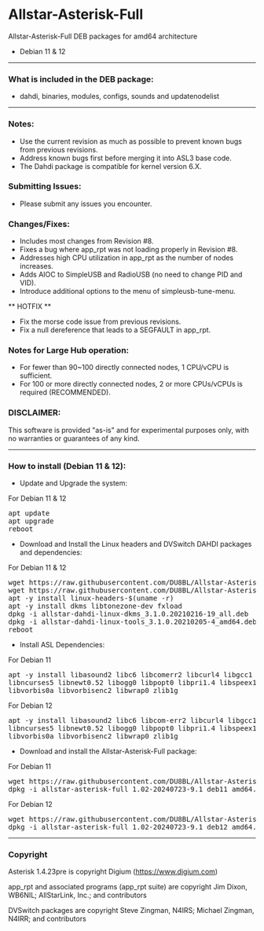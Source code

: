 # Allstar-Asterisk-Full
Allstar-Asterisk-Full DEB packages for amd64 architecture
* Debian 11 & 12

-----------------------------------------------------------

### What is included in the DEB package:

* dahdi, binaries, modules, configs, sounds and updatenodelist

-----------------------------------------------------------

### Notes:

* Use the current revision as much as possible to prevent known bugs from previous revisions.
* Address known bugs first before merging it into ASL3 base code.
* The Dahdi package is compatible for kernel version 6.X.

### Submitting Issues:

* Please submit any issues you encounter.

### Changes/Fixes:

* Includes most changes from Revision #8.
* Fixes a bug where app_rpt was not loading properly in Revision #8.
* Addresses high CPU utilization in app_rpt as the number of nodes increases.
* Adds AIOC to SimpleUSB and RadioUSB (no need to change PID and VID).
* Introduce additional options to the menu of simpleusb-tune-menu.

** HOTFIX **
* Fix the morse code issue from previous revisions.
* Fix a null dereference that leads to a SEGFAULT in app_rpt.

### Notes for Large Hub operation:

* For fewer than 90~100 directly connected nodes, 1 CPU/vCPU is sufficient.
* For 100 or more directly connected nodes, 2 or more CPUs/vCPUs is required (RECOMMENDED).

### DISCLAIMER:
This software is provided "as-is" and for experimental purposes only, with no warranties or guarantees of any kind.

-----------------------------------------------------------

### How to install (Debian 11 & 12):

* Update and Upgrade the system:

For Debian 11 & 12
<pre>
apt update
apt upgrade
reboot
</pre>

* Download and Install the Linux headers and DVSwitch DAHDI packages and dependencies:

For Debian 11 & 12
<pre>
wget https://raw.githubusercontent.com/DU8BL/Allstar-Asterisk-Full/main/allstar-dahdi-linux-dkms_3.1.0.20210216-19_all.deb
wget https://raw.githubusercontent.com/DU8BL/Allstar-Asterisk-Full/main/allstar-dahdi-linux-tools_3.1.0.20210205-4_amd64.deb
apt -y install linux-headers-$(uname -r)
apt -y install dkms libtonezone-dev fxload
dpkg -i allstar-dahdi-linux-dkms_3.1.0.20210216-19_all.deb
dpkg -i allstar-dahdi-linux-tools_3.1.0.20210205-4_amd64.deb
reboot
</pre>

* Install ASL Dependencies:

For Debian 11
<pre>
apt -y install libasound2 libc6 libcomerr2 libcurl4 libgcc1 libgsm1 libidn11 libiksemel3 \
libncurses5 libnewt0.52 libogg0 libpopt0 libpri1.4 libspeex1 libstdc++6 libusb-0.1-4 \
libvorbis0a libvorbisenc2 libwrap0 zlib1g
</pre>

For Debian 12
<pre>
apt -y install libasound2 libc6 libcom-err2 libcurl4 libgcc1 libgsm1 libidn11 libiksemel3 \
libncurses5 libnewt0.52 libogg0 libpopt0 libpri1.4 libspeex1 libstdc++6 libusb-0.1-4 \
libvorbis0a libvorbisenc2 libwrap0 zlib1g
</pre>

* Download and install the Allstar-Asterisk-Full package:

For Debian 11
<pre>
wget https://raw.githubusercontent.com/DU8BL/Allstar-Asterisk-Full/main/allstar-asterisk-full_1.02-20240723-9.1_deb11_amd64.deb
dpkg -i allstar-asterisk-full_1.02-20240723-9.1_deb11_amd64.deb
</pre>

For Debian 12
<pre>
wget https://raw.githubusercontent.com/DU8BL/Allstar-Asterisk-Full/main/allstar-asterisk-full_1.02-20240723-9.1_deb12_amd64.deb
dpkg -i allstar-asterisk-full_1.02-20240723-9.1_deb12_amd64.deb
</pre>

-----------------------------------------------------------

### Copyright

Asterisk 1.4.23pre is copyright Digium (https://www.digium.com)

app_rpt and associated programs (app_rpt suite) are copyright Jim Dixon, WB6NIL; AllStarLink, Inc.; and contributors

DVSwitch packages are copyright Steve Zingman, N4IRS; Michael Zingman, N4IRR; and contributors
